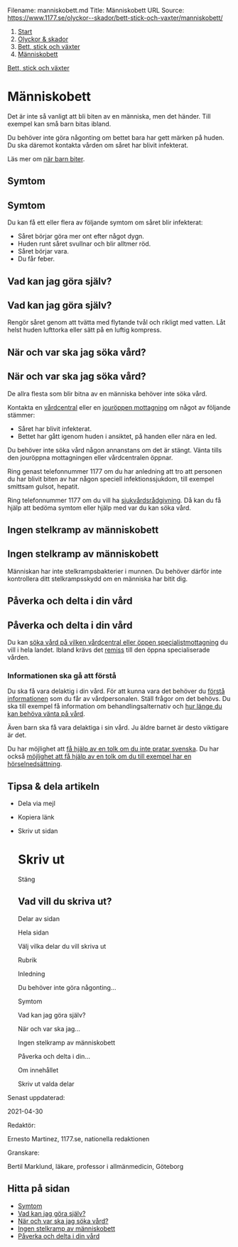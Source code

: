 Filename: manniskobett.md
Title: Människobett
URL Source: https://www.1177.se/olyckor--skador/bett-stick-och-vaxter/manniskobett/

1.  [Start](https://www.1177.se/)
2.  [Olyckor & skador](https://www.1177.se/olyckor--skador/)
3.  [Bett, stick och växter](https://www.1177.se/olyckor--skador/bett-stick-och-vaxter/)
4.  [Människobett](https://www.1177.se/olyckor--skador/bett-stick-och-vaxter/manniskobett/)

[Bett, stick och växter](https://www.1177.se/olyckor--skador/bett-stick-och-vaxter/)

Människobett
============

Det är inte så vanligt att bli biten av en människa, men det händer. Till exempel kan små barn bitas ibland.

Du behöver inte göra någonting om bettet bara har gett märken på huden. Du ska däremot kontakta vården om såret har blivit infekterat.

Läs mer om [när barn biter](https://www.1177.se/sjukdomar--besvar/mun-och-tander/tander/nar-barn-biter/).

Symtom
------

Symtom
------

Du kan få ett eller flera av följande symtom om såret blir infekterat:

*   Såret börjar göra mer ont efter något dygn.
*   Huden runt såret svullnar och blir alltmer röd.
*   Såret börjar vara.
*   Du får feber.

Vad kan jag göra själv?
-----------------------

Vad kan jag göra själv?
-----------------------

Rengör såret genom att tvätta med flytande tvål och rikligt med vatten. Låt helst huden lufttorka eller sätt på en luftig kompress.

När och var ska jag söka vård?
------------------------------

När och var ska jag söka vård?
------------------------------

De allra flesta som blir bitna av en människa behöver inte söka vård.

Kontakta en [vårdcentral](https://www.1177.se/lankbiblioteket/nationella-lankar/1177---lankar/hitta-vard---forinstallda-sok/hitta-vardcentral-nara-mig/) eller en [jouröppen mottagning](https://www.1177.se/lankbiblioteket/nationella-lankar/1177---lankar/hitta-vard---forinstallda-sok/hitta-jourmottagning-nara-mig/) om något av följande stämmer:

*   Såret har blivit infekterat.
*   Bettet har gått igenom huden i ansiktet, på handen eller nära en led.

Du behöver inte söka vård någon annanstans om det är stängt. Vänta tills den jouröppna mottagningen eller vårdcentralen öppnar.

Ring genast telefonnummer 1177 om du har anledning att tro att personen du har blivit biten av har någon speciell infektionssjukdom, till exempel smittsam gulsot, hepatit.

Ring telefonnummer 1177 om du vill ha [sjukvårdsrådgivning](https://www.1177.se/om-1177/nar-du-ringer-1177/nar-du-ringer-1177/). Då kan du få hjälp att bedöma symtom eller hjälp med var du kan söka vård.

Ingen stelkramp av människobett
-------------------------------

Ingen stelkramp av människobett
-------------------------------

Människan har inte stelkrampsbakterier i munnen. Du behöver därför inte kontrollera ditt stelkrampsskydd om en människa har bitit dig.

Påverka och delta i din vård
----------------------------

Påverka och delta i din vård
----------------------------

Du kan [söka vård på vilken vårdcentral eller öppen specialistmottagning](https://www.1177.se/sa-fungerar-varden/att-valja-vardmottagning/valja-vardmottagning/) du vill i hela landet. Ibland krävs det [remiss](https://www.1177.se/sa-fungerar-varden/att-valja-vardmottagning/remiss/) till den öppna specialiserade vården.

### Informationen ska gå att förstå

Du ska få vara delaktig i din vård. För att kunna vara det behöver du [förstå informationen](https://www.1177.se/sa-fungerar-varden/var-med-och-bestam-om-din-vard/patientlagen/) som du får av vårdpersonalen. Ställ frågor om det behövs. Du ska till exempel få information om behandlingsalternativ och [hur länge du kan behöva vänta på vård](https://www.1177.se/sa-fungerar-varden/lagar-och-bestammelser/vardgaranti/).

Även barn ska få vara delaktiga i sin vård. Ju äldre barnet är desto viktigare är det.

Du har möjlighet att [få hjälp av en tolk om du inte pratar svenska](https://www.1177.se/sa-fungerar-varden/vard-om-du-kommer-fran-ett-annat-land/tolkning-till-mitt-sprak/). Du har också [möjlighet att få hjälp av en tolk om du till exempel har en hörselnedsättning](https://www.1177.se/undersokning-behandling/hjalpmedel/hjalpmedel-for-kognition-och-kommunikation/tolktjanster-vid-funktionsnedsattning/).

Tipsa & dela artikeln
---------------------

*   Dela via mejl
*   Kopiera länk
*   Skriv ut sidan
    
    Skriv ut
    ========
    
    Stäng
    
    Vad vill du skriva ut?
    ----------------------
    
    Delar av sidan
    
    Hela sidan
    
    Välj vilka delar du vill skriva ut
    
    Rubrik
    
    Inledning
    
    Du behöver inte göra någonting...
    
    Symtom
    
    Vad kan jag göra själv?
    
    När och var ska jag...
    
    Ingen stelkramp av människobett
    
    Påverka och delta i din...
    
    Om innehållet
    
    Skriv ut valda delar
    

Senast uppdaterad:

2021-04-30

Redaktör:

Ernesto Martinez, 1177.se, nationella redaktionen

Granskare:

Bertil Marklund, läkare, professor i allmänmedicin, Göteborg

Hitta på sidan
--------------

*   [Symtom](https://www.1177.se/olyckor--skador/bett-stick-och-vaxter/manniskobett/#section-131818)
*   [Vad kan jag göra själv?](https://www.1177.se/olyckor--skador/bett-stick-och-vaxter/manniskobett/#section-55393)
*   [När och var ska jag söka vård?](https://www.1177.se/olyckor--skador/bett-stick-och-vaxter/manniskobett/#section-11905)
*   [Ingen stelkramp av människobett](https://www.1177.se/olyckor--skador/bett-stick-och-vaxter/manniskobett/#section-55391)
*   [Påverka och delta i din vård](https://www.1177.se/olyckor--skador/bett-stick-och-vaxter/manniskobett/#section-131821)

